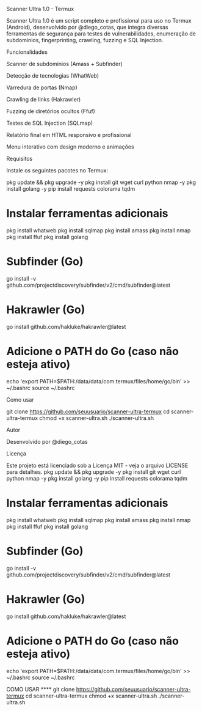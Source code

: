 Scanner Ultra 1.0 - Termux

Scanner Ultra 1.0 é um script completo e profissional para uso no Termux (Android), desenvolvido por @diego_cotas, que integra diversas ferramentas de segurança para testes de vulnerabilidades, enumeração de subdomínios, fingerprinting, crawling, fuzzing e SQL Injection.

Funcionalidades

Scanner de subdomínios (Amass + Subfinder)

Detecção de tecnologias (WhatWeb)

Varredura de portas (Nmap)

Crawling de links (Hakrawler)

Fuzzing de diretórios ocultos (Ffuf)

Testes de SQL Injection (SQLmap)

Relatório final em HTML responsivo e profissional

Menu interativo com design moderno e animações


Requisitos

Instale os seguintes pacotes no Termux:

pkg update && pkg upgrade -y
pkg install git wget curl python nmap -y
pkg install golang -y
pip install requests colorama tqdm

# Instalar ferramentas adicionais
pkg install whatweb
pkg install sqlmap
pkg install amass
pkg install nmap
pkg install ffuf
pkg install golang

# Subfinder (Go)
go install -v github.com/projectdiscovery/subfinder/v2/cmd/subfinder@latest

# Hakrawler (Go)
go install github.com/hakluke/hakrawler@latest

# Adicione o PATH do Go (caso não esteja ativo)
echo 'export PATH=$PATH:/data/data/com.termux/files/home/go/bin' >> ~/.bashrc
source ~/.bashrc

Como usar

git clone https://github.com/seuusuario/scanner-ultra-termux
cd scanner-ultra-termux
chmod +x scanner-ultra.sh
./scanner-ultra.sh

Autor

Desenvolvido por @diego_cotas

Licença

Este projeto está licenciado sob a Licença MIT - veja o arquivo LICENSE para detalhes.
pkg update && pkg upgrade -y
pkg install git wget curl python nmap -y
pkg install golang -y
pip install requests colorama tqdm

# Instalar ferramentas adicionais
pkg install whatweb
pkg install sqlmap
pkg install amass
pkg install nmap
pkg install ffuf
pkg install golang

# Subfinder (Go)
go install -v github.com/projectdiscovery/subfinder/v2/cmd/subfinder@latest

# Hakrawler (Go)
go install github.com/hakluke/hakrawler@latest

# Adicione o PATH do Go (caso não esteja ativo)
echo 'export PATH=$PATH:/data/data/com.termux/files/home/go/bin' >> ~/.bashrc
source ~/.bashrc


COMO USAR ****
git clone https://github.com/seuusuario/scanner-ultra-termux
cd scanner-ultra-termux
chmod +x scanner-ultra.sh
./scanner-ultra.sh

